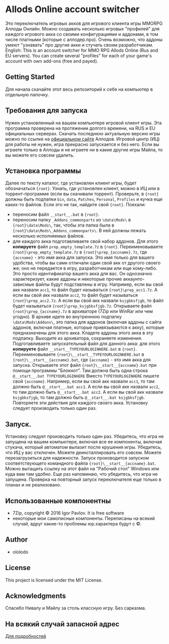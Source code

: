 # Allods Online account switcher
Это переключатель игровых акков для игрового клиента игры MMORPG Аллоды Онлайн.
Можно создавать несколько игровых "профилей" для каждого игрового акка со своими конфигурациями и аддонами, в том числе платными (которые с аллодер.про).
Очень возможно, что аддоны умеют "узнавать" про другие акки и стучать своим разработчикам.
English: This is an account switcher for MMO RPG Allods Online (Rus and EU servers).
You can create several "profiles" for each of your game's account with own add-ons (free and payed).
## Getting Started
Для начала скачайте этот весь репозиторий к себе на компьютер в отдельную папочку.
## Требования для запуска
Нужен установленный на вашем компьютере игровой клиент игры. Эта программа проверена на протяжении долгого времени, на RUS и EU официальных серверах.
Скачать последнюю актуальную версию игры можно по ссылке на [официальном сайте](http://dlb.allods.ru/) Аллодов.
Игровой центр (ИЦ) для работы не нужен, игра прекрасно запускается и без него. Если вы играете только в Аллоды и не играете ни в какие другие игры Майла, то вы можете его совсем удалить.
## Установка программы
Далее по тексту каталог, где установлен клиент игры, будет обозначаться `{root}`.
Узнать, где установлен клиент, можно в ИЦ или в торрент-программе (если вы скачивали торрент).
Проверьте, в `{root}` должны быть подпапки `bin`, `data`, `Patches`, `Personal`, `Profiles` и кучка еще каких-то файлов.
Если это не так, найдите свой `{root}`.
Поехали:
- переносим файл `__start__.bat` в `{root}`.
- переносим папку `_Addons_commonparts` из `\data\Mods\` в `{root}\data\Mods\`, так, чтобы эта папка была в `{root}\data\Mods\_Addons_commonparts\`. В ней должны лежать несколько исполняемых файлов.
- для каждого акка подготавливаете свой набор аддонов. 
   Для этого **копируете** файл `prep_empty_template.7z` в `{root}`. 
   Переименовываете `{root}\prep_empty_template.7z` в `{root}\prep_{accname}.7z`, где `{accname}` - это имя акка для запуска. Это имя только для вашего удобства, чтобы вы сами отличали один свой акк от другого своего же; оно не передается в игру, разработчикам или еще кому-либо. Это просто идентификатор вашего акка для вас. Он однозначно характеризует, какие аддоны и некоторые прочие аккаунто-зависмые файлы будут подставлены в игру.
   Например, если вы свой акк назвали `acc1`, то файл будет называться `{root}\prep_acc1.7z`.
   А если вы свой акк назвали `acc2`, то файл будет называться `{root}\prep_acc2.7z`.
   А если вы свой акк назвали `ksjgbksfjgb`, то файл будет называться `{root}\prep_ksjgbksfjgb.7z`.
   Открываете файл `{root}\prep_{accname}.7z` в архиваторе (7Zip или WinRar или чем угодно).
   В архиве идете во внутреннюю подпапку `\data\Mods\Addons\`, это папка для аддонов (включая аддоны с сайта аддонов, включая платные, которые привязываются к акку), которые предназначены для этого акка.
   Кладете аддоны этого акка в эту подпапку. Выходите из архиватора, сохраняете изменения.
   Подготавливаете запускательный файл для данного акка: для этого **копируете** файл `__start__TYPEYOURLOGINHERE.bat` в `{root}`.
   Переименовываете `{root}\__start__TYPEYOURLOGINHERE.bat` в `{root}\__start__{accname}.bat`, где `{accname}` - это имя акка для запуска.
   Открываете этот файл `{root}\__start__{accname}.bat` при помощи программы "Блокнот".
   Там должна быть одна строка
   `@__start__.bat TYPEYOURLOGINHERE`
   Вместо `TYPEYOURLOGINHERE` пишете свой `{accname}`. Например, если вы свой акк назвали `acc1`, то там должно быть `@__start__.bat acc1`.
   А если вы свой акк назвали `acc2`, то там должно быть `@__start__.bat acc2`.
   А если вы свой акк назвали `ksjgbksfjgb`, то там должно быть `@__start__.bat ksjgbksfjgb`.
   Повторяете эти действия для каждого своего акка.
Установку следует производить только один раз.


## Запуск.
Установку следует производить только один раз.
Убедитесь, что игра не запущена на вашем компьютере, включая все ее компоненты, включая стукача, который автоматом вылазит после крушения игры.
Убедитесь, что ИЦ у вас отключен. Можете деинсталлировать его совсем.
Можете перезагрузиться для надежности.
Запуск производится запуском соответствующего командного файла `{root}\__start__{accname}.bat`. Можно вытащить ссылку на этот файл на "Рабочий стол" Windows или куда вам там удобно.
Еще раз напоминаю, что убедитесь, что игра не запущена.
Проверка на повторный запуск переключателя еще только в планах и не реализовано.

## Использованные компонентны
- 7Zip, copyright © 2016 Igor Pavlov. It is free software
- некоторые мои самописные компоненты. Переписаны на всякий случай, вдруг какие-то проблемы юр.характера будут c ©.

## Author
- ololodo

## License
This project is licensed under the MIT License.

## Acknowledgments
Спасибо Нивалу и Майлу за столь классную игру. Без сарказма.

## На всякий случай запасной адрес
[Для подробностей](http://ololodo.blogspot.com/)
